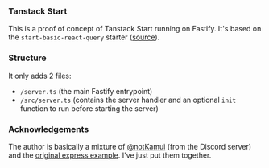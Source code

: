### Tanstack Start

This is a proof of concept of Tanstack Start running on Fastify.
It's based on the `start-basic-react-query` starter ([source](https://github.com/TanStack/router/tree/main/examples/react/start-basic-react-query)).

### Structure

It only adds 2 files:
 - `/server.ts` (the main Fastify entrypoint)
 - `/src/server.ts` (contains the server handler and an optional `init` function to run before starting the server)

### Acknowledgements

The author is basically a mixture of [@notKamui](https://discord.com/channels/719702312431386674/1420419411679907871/1420428707763585099) (from the Discord server) and the [original express example](https://github.com/TanStack/router/blob/main/e2e/react-start/custom-basepath/express-server.ts). I've just put them together.
